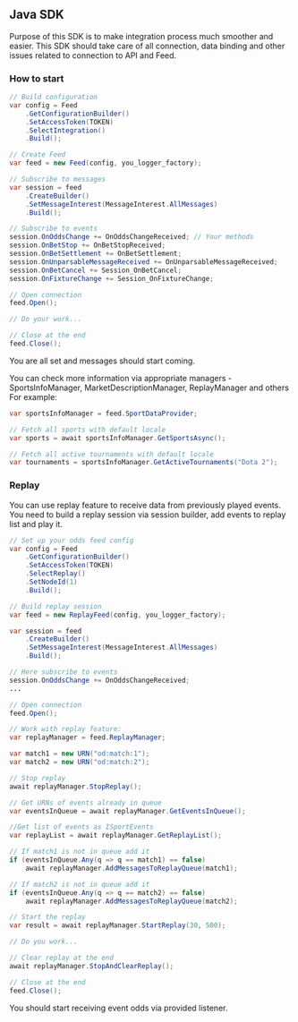 Java SDK
----------------

Purpose of this SDK is to make integration process much smoother and easier. This SDK should take care of all connection, 
data binding and other issues related to connection to API and Feed.

### How to start


```java
// Build configuration
var config = Feed
    .GetConfigurationBuilder()
    .SetAccessToken(TOKEN)
    .SelectIntegration()
    .Build();

// Create Feed
var feed = new Feed(config, you_logger_factory);

// Subscribe to messages
var session = feed
    .CreateBuilder()
    .SetMessageInterest(MessageInterest.AllMessages)
    .Build();

// Subscribe to events
session.OnOddsChange += OnOddsChangeReceived; // Your methods
session.OnBetStop += OnBetStopReceived;
session.OnBetSettlement += OnBetSettlement;
session.OnUnparsableMessageReceived += OnUnparsableMessageReceived;
session.OnBetCancel += Session_OnBetCancel;
session.OnFixtureChange += Session_OnFixtureChange;

// Open connection
feed.Open();

// Do your work...

// Close at the end
feed.Close();
```

You are all set and messages should start coming.

You can check more information via appropriate managers - SportsInfoManager, MarketDescriptionManager, ReplayManager and others
For example:
```java
var sportsInfoManager = feed.SportDataProvider;

// Fetch all sports with default locale
var sports = await sportsInfoManager.GetSportsAsync();

// Fetch all active tournaments with default locale
var tournaments = sportsInfoManager.GetActiveTournaments("Dota 2");
```

### Replay

You can use replay feature to receive data from previously played events. You need to build a replay session via session builder, add events to replay list and play it.

```java
// Set up your odds feed config
var config = Feed
    .GetConfigurationBuilder()
    .SetAccessToken(TOKEN)
    .SelectReplay()
    .SetNodeId(1)
    .Build();

// Build replay session
var feed = new ReplayFeed(config, you_logger_factory);

var session = feed
    .CreateBuilder()
    .SetMessageInterest(MessageInterest.AllMessages)
    .Build();

// Here subscribe to events
session.OnOddsChange += OnOddsChangeReceived;
...

// Open connection
feed.Open();

// Work with replay feature:
var replayManager = feed.ReplayManager;

var match1 = new URN("od:match:1");
var match2 = new URN("od:match:2");

// Stop replay
await replayManager.StopReplay();

// Get URNs of events already in queue
var eventsInQueue = await replayManager.GetEventsInQueue();

//Get list of events as ISportEvents 
var replayList = await replayManager.GetReplayList();

// If match1 is not in queue add it
if (eventsInQueue.Any(q => q == match1) == false)
    await replayManager.AddMessagesToReplayQueue(match1);

// If match2 is not in queue add it
if (eventsInQueue.Any(q => q == match2) == false)
    await replayManager.AddMessagesToReplayQueue(match2);

// Start the replay
var result = await replayManager.StartReplay(30, 500);

// Do you work...

// Clear replay at the end
await replayManager.StopAndClearReplay();

// Close at the end
feed.Close();

```

You should start receiving event odds via provided listener.

 
